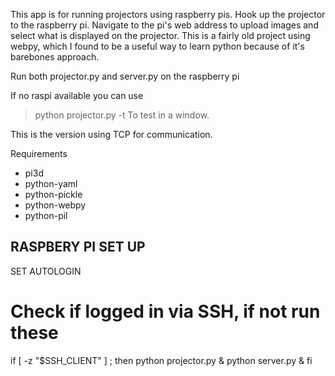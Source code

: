This app is for running projectors using raspberry pis. Hook up the projector to the raspberry pi. Navigate to the pi's web address to upload images and select what is displayed on the projector.
This is a fairly old project using webpy, which I found to be a useful way to learn python because of it's barebones approach.

Run both projector.py and server.py on the raspberry pi

If no raspi available you can use
> python projector.py -t
To test in a window.

This is the version using TCP for communication.

Requirements
* pi3d
* python-yaml
* python-pickle
* python-webpy
* python-pil



RASPBERY PI SET UP
----------



SET AUTOLOGIN


# Check if logged in via SSH, if not run these
if [ -z "$SSH_CLIENT" ] ; then
    python projector.py &
    python server.py &
fi